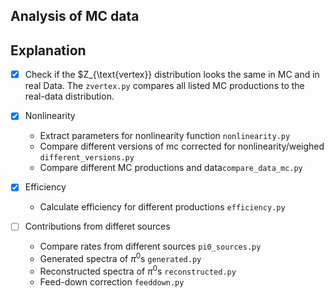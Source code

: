 Analysis of MC data
-------------------

## Explanation

- [x] Check if the $Z_{\text{vertex}} distribution looks the same in MC and in real Data. 
The `zvertex.py` compares all listed MC productions to the real-data distribution.


- [x] Nonlinearity
	- Extract parameters for nonlinearity function `nonlinearity.py`
	- Compare different versions of mc corrected for nonlinearity/weighed `different_versions.py`
	- Compare different MC productions and data`compare_data_mc.py`

- [x] Efficiency
	- Calculate efficiency for different productions `efficiency.py`

- [ ] Contributions from differet sources
	- Compare rates from different sources `pi0_sources.py`
	- Generated spectra of $\pi^{0}$s `generated.py`
	- Reconstructed spectra of $\pi^{0}$s `reconstructed.py`
	- Feed-down correction `feeddown.py`
